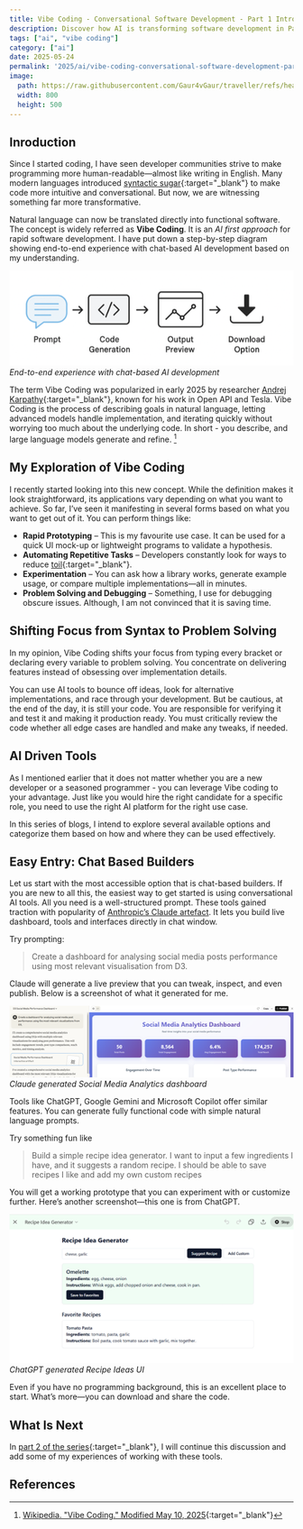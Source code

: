 ```yaml
---
title: Vibe Coding - Conversational Software Development - Part 1 Introduction
description: Discover how AI is transforming software development in Part 1 of my 'Vibe Coding' series. Explore conversational coding, real-time code generation, and the future of developer productivity.
tags: ["ai", "vibe coding"]
category: ["ai"]
date: 2025-05-24
permalink: '2025/ai/vibe-coding-conversational-software-development-part1/'
image:
  path: https://raw.githubusercontent.com/Gaur4vGaur/traveller/refs/heads/master/images/ai/2025-05-24-ai_vibe-coding-conversational-software-development-part1/2025-05-24-cover-image.jpg
  width: 800
  height: 500
---
```


## Inroduction
Since I started coding, I have seen developer communities strive to make programming more human-readable—almost like writing in English. Many modern languages introduced [syntactic sugar](https://en.wiktionary.org/wiki/syntactic_sugar){:target="_blank"} to make code more intuitive and conversational. But now, we are witnessing something far more transformative.

Natural language can now be translated directly into functional software. The concept is widely referred as __Vibe Coding__. It is an _AI first approach_ for rapid software development. I have put down a step-by-step diagram showing end-to-end experience with chat-based AI development based on my understanding.

![End-to-end experience with chat-based AI development](https://raw.githubusercontent.com/Gaur4vGaur/traveller/refs/heads/master/images/ai/2025-05-24-ai_vibe-coding-conversational-software-development-part1/end-to-end-experience-chat-based-builders.png
)*End-to-end experience with chat-based AI development*

The term Vibe Coding was popularized in early 2025 by researcher [Andrej Karpathy](https://en.wikipedia.org/wiki/Andrej_Karpathy){:target="_blank"}, known for his work in Open API and Tesla. Vibe Coding is the process of describing goals in natural language, letting advanced models handle implementation, and iterating quickly without worrying too much about the underlying code. In short - you describe, and large language models generate and refine. [^footnote]


## My Exploration of Vibe Coding
I recently started looking into this new concept. While the definition makes it look straightforward, its applications vary depending on what you want to achieve. So far, I’ve seen it manifesting in several forms based on what you want to get out of it. You can perform things like:

- **Rapid Prototyping** – This is my favourite use case. It can be used for a quick UI mock-up or lightweight programs to validate a hypothesis.
- **Automating Repetitive Tasks** – Developers constantly look for ways to reduce [toil](https://sre.google/sre-book/eliminating-toil/){:target="_blank"}.
- **Experimentation** – You can ask how a library works, generate example usage, or compare multiple implementations—all in minutes.
- **Problem Solving and Debugging** – Something, I use for debugging obscure issues. Although, I am not convinced that it is saving time.


## Shifting Focus from Syntax to Problem Solving
In my opinion, Vibe Coding shifts your focus from typing every bracket or declaring every variable to problem solving. You concentrate on delivering features instead of obsessing over implementation details.

You can use AI tools to bounce off ideas, look for alternative implementations, and race through your development. But be cautious, at the end of the day, it is still your code. You are responsible for verifying it and test it and making it production ready. You must critically review the code whether all edge cases are handled and make any tweaks, if needed.


## AI Driven Tools
As I mentioned earlier that it does not matter whether you are a new developer or a seasoned programmer - you can leverage Vibe coding to your advantage. Just like you would hire the right candidate for a specific role, you need to use the right AI platform for the right use case. 

In this series of blogs, I intend to explore several available options and categorize them based on how and where they can be used effectively.

## Easy Entry: Chat Based Builders
Let us start with the most accessible option that is chat-based builders. If you are new to all this, the easiest way to get started is using conversational AI tools. All you need is a well-structured prompt. 
These tools gained traction with popularity of [Anthropic’s Claude artefact](https://www.anthropic.com/product). It lets you build live dashboard, tools and interfaces directly in chat window. 

Try prompting:

> Create a dashboard for analysing social media posts performance using most relevant visualisation from D3.

Claude will generate a live preview that you can tweak, inspect, and even publish. Below is a screenshot of what it generated for me.

![Claude generated social media dashboard](https://raw.githubusercontent.com/Gaur4vGaur/traveller/refs/heads/master/images/ai/2025-05-24-ai_vibe-coding-conversational-software-development-part1/claude-generated-ui.png)*Claude generated Social Media Analytics dashboard*

Tools like ChatGPT, Google Gemini and Microsoft Copilot offer similar features. You can generate fully functional code with simple natural language prompts. 

Try something fun like 
> Build a simple recipe idea generator. I want to input a few ingredients I have, and it suggests a random recipe. I should be able to save recipes I like and add my own custom recipes

You will get a working prototype that you can experiment with or customize further. Here’s another screenshot—this one is from ChatGPT.

![ChatGPT generated Recipe Ideas UI](https://raw.githubusercontent.com/Gaur4vGaur/traveller/refs/heads/master/images/ai/2025-05-24-ai_vibe-coding-conversational-software-development-part1/chatgpt-generated-ui.png)*ChatGPT generated Recipe Ideas UI*

Even if you have no programming background, this is an excellent place to start. What’s more—you can download and share the code.

## What Is Next
In [part 2 of the series](https://www.gaurgaurav.com/2025/ai/vibe-coding-conversational-software-development-part2/){:target="_blank"}, I will continue this discussion and add some of my experiences of working with these tools.


## References
[^footnote]: [Wikipedia. "Vibe Coding." Modified May 10, 2025](https://en.wikipedia.org/wiki/Vibe_coding){:target="_blank"}